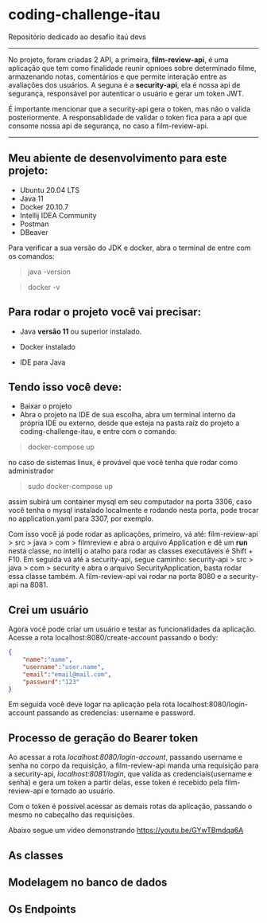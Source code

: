 # coding-challenge-itau
Repositório dedicado ao desafio itaú devs

---
No projeto, foram criadas 2 API, a primeira, **film-review-api**, é uma aplicação que tem
como finalidade reunir opnioes sobre determinado filme, armazenando notas, comentários e que permite interação entre 
as avaliações dos usuários. A seguna é a **security-api**, ela é nossa api de segurança, responsável por autenticar o usuário
e gerar um token JWT.

É importante mencionar que a security-api gera o token, mas não o valida posteriormente.
A responsablidade de validar o token fica para a api que consome nossa api de segurança, no caso a film-review-api.

---
## Meu abiente de desenvolvimento para este projeto:

- Ubuntu 20.04 LTS
- Java 11
- Docker 20.10.7
- Intellij IDEA Community
- Postman
- DBeaver

Para verificar a sua versão do JDK e docker, abra o terminal de entre com os comandos:
>java -version

>docker -v 


## Para rodar o projeto você vai precisar:

- Java **versão 11** ou superior instalado.

- Docker instalado

- IDE para Java

## Tendo isso você deve:

- Baixar o projeto
- Abra o projeto na IDE de sua escolha, abra um terminal interno da própria IDE
ou externo, desde que esteja na pasta raíz do projeto a coding-challenge-itau,
e entre com o comando:
> docker-compose up

no caso de sistemas linux, é provável que você tenha que rodar como administrador
> sudo docker-compose up 

assim subirá um container mysql em seu computador na porta 3306, caso você tenha
o mysql instalado localmente e rodando nesta porta, pode trocar no application.yaml para 3307, por exemplo.

Com isso você já pode rodar as aplicações, primeiro, vá até: film-review-api > src > java > com > filmreview e abra
o arquivo Application  e dê um **run** nesta classe, no intellij o atalho para rodar as classes executáveis é Shift + F10.
Em seguida vá até a security-api, segue caminho: security-api > src > java > com > security e abra o 
arquivo SecurityApplication, basta rodar essa classe também.
A film-review-api vai rodar na porta 8080 e a security-api na 8081.

## Crei um usuário

Agora você pode criar um usuário e testar as funcionalidades da aplicação.
Acesse a rota localhost:8080/create-account passando o body:
```json
{
    "name":"name",
    "username":"user.name",
    "email":"email@mail.com",
    "password":"123"
}
```

Em seguida você deve logar na aplicação pela rota localhost:8080/login-account 
passando as credencias: username e password.

## Processo de geração do Bearer token
Ao acessar a rota *localhost:8080/login-account*, passando username e senha
no corpo da requisição, a film-review-api manda uma requisição para a security-api, 
*localhost:8081/login*, que valida as credenciais(username e senha) e gera um token 
a partir delas, esse token é recebido pela film-review-api e tornado ao usuário.

Com o token é possível  acessar as demais rotas da aplicação, 
passando o mesmo no cabeçalho das requisições.

Abaixo segue um vídeo demonstrando
https://youtu.be/GYwTBmdqa6A

## As classes

## Modelagem no banco de dados

## Os Endpoints


